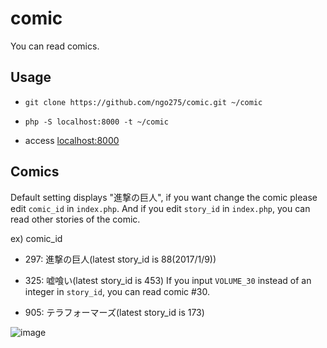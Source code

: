 # comic
You can read comics.

## Usage
- `git clone https://github.com/ngo275/comic.git ~/comic`

- `php -S localhost:8000 -t ~/comic`

- access [localhost:8000](http://localhost:8000)

## Comics
Default setting displays "進撃の巨人", if you want change the comic please edit `comic_id` in `index.php`.
And if you edit `story_id` in `index.php`, you can read other stories of the comic. 

ex) comic_id

- 297: 進撃の巨人(latest story_id is 88(2017/1/9))

- 325: 嘘喰い(latest story_id is 453)  If you input `VOLUME_30` instead of an integer in `story_id`, you can read comic #30.

- 905: テラフォーマーズ(latest story_id is 173)


![image](https://s3-ap-northeast-1.amazonaws.com/ngo275.asset/Pic/comicimage.png)
